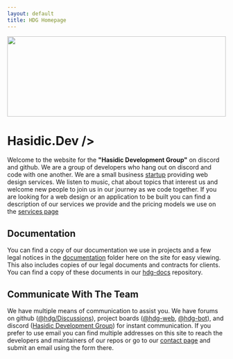 ```yaml
---
layout: default
title: HDG Homepage
---
```


<img src="https://user-images.githubusercontent.com/14003326/218242012-71a0dd3f-768f-43fa-a774-5e05aed21428.png" height="185" width="100%" />

# Hasidic.Dev />

Welcome to the website for the **"Hasidic Development Group"** on discord and github. We are a group of developers who hang out on discord and code with one another. We are a small business [startup](/startup) providing web design services. We listen to music, chat about topics that interest us and welcome new people to join us in our journey as we code together. If you are looking for a web design or an application to be built you can find a description of our services we provide and the pricing models we use on the [services page](/services)

## Documentation

You can find a copy of our documentation we use in projects and a few legal notices in the [documentation](/documentation) folder here on the site for easy viewing. This also includes copies of our legal documents and contracts for clients. You can find a copy of these documents in our [hdg-docs](https://github.com/hasidicdevs/hdg-docs) repository.

## Communicate With The Team

We have multiple means of communication to assist you. We have forums on github ([@hdg/Discussions](https://github.com/orgs/hasidicdevs/discussions)), project boards ([@hdg-web](https://github.com/orgs/hasidicdevs/projects/2), [@hdg-bot](https://github.com/orgs/hasidicdevs/projects/4)), and discord ([Hasidic Development Group](https://discord.com/invite/mWepccFCQh)) for instant communication. If you prefer to use email you can find multiple addresses on this site to reach the developers and maintainers of our repos or go to our [contact page](/contact) and submit an email using the form there.